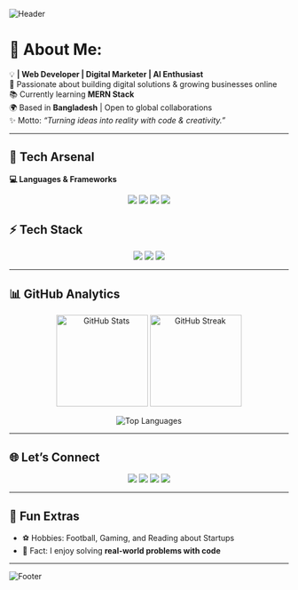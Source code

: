 <!-- Banner -->
![Header](https://capsule-render.vercel.app/api?type=waving&color=gradient&height=200&section=header&text=Hi%20I'm%20Rupom!%20👋&fontSize=45&fontAlignY=35&animation=fadeIn)

# 💫 About Me:
💡 **| Web Developer | Digital Marketer | AI Enthusiast**  
🚀 Passionate about building digital solutions & growing businesses online  
📚 Currently learning **MERN Stack**  
🌍 Based in **Bangladesh** | Open to global collaborations  
✨ Motto: *“Turning ideas into reality with code & creativity.”*  

---

## 🚀 Tech Arsenal  

**💻 Languages & Frameworks**  


<p align="center">
  <img src="https://img.shields.io/badge/HTML5-E34F26?style=for-the-badge&logo=html5&logoColor=white"/>
  <img src="https://img.shields.io/badge/CSS3-1572B6?style=for-the-badge&logo=css3&logoColor=white"/>
  <img src="https://img.shields.io/badge/JavaScript-F7DF1E?style=for-the-badge&logo=javascript&logoColor=black"/>
  <img src="https://img.shields.io/badge/React-20232A?style=for-the-badge&logo=react&logoColor=61DAFB"/>
</p>



## ⚡ Tech Stack  



<p align="center">
  <img src="https://img.shields.io/badge/Tailwind_CSS-38B2AC?style=for-the-badge&logo=tailwind-css&logoColor=white"/>
  <img src="https://img.shields.io/badge/WordPress-21759B?style=for-the-badge&logo=wordpress&logoColor=white"/>
  <img src="https://img.shields.io/badge/GitHub-100000?style=for-the-badge&logo=github&logoColor=white"/>
</p>


---

## 📊 GitHub Analytics  

<p align="center">
  <img src="https://github-readme-stats.vercel.app/api?username=iamrupom07&show_icons=true&theme=tokyonight" alt="GitHub Stats" height="165"/>
  <img src="https://github-readme-streak-stats.herokuapp.com/?user=iamrupom07&theme=tokyonight" alt="GitHub Streak" height="165"/>
</p>  

<p align="center">
  <img src="https://github-readme-stats.vercel.app/api/top-langs/?username=iamrupom07&layout=compact&theme=tokyonight" alt="Top Languages"/>
</p>  

---

## 🌐 Let’s Connect  

<p align="center">
  <a href="https://iamrupom.netlify.app/"><img src="https://img.shields.io/badge/🌍%20Portfolio-000?style=for-the-badge"></a>
  <a href="https://www.linkedin.com/in/rupomsaidur"><img src="https://img.shields.io/badge/LinkedIn-blue?style=for-the-badge&logo=linkedin"></a>
  <a href="https://github.com/iamrupom07"><img src="https://img.shields.io/badge/GitHub-181717?style=for-the-badge&logo=github"></a>
  <a href="https://x.com/"><img src="https://img.shields.io/badge/Twitter-black?style=for-the-badge&logo=twitter"></a>
</p>  

---

## 🎨 Fun Extras  

- ⚽ Hobbies: Football, Gaming, and Reading about Startups  
- 🧩 Fact: I enjoy solving **real-world problems with code**  

---

<!-- Footer -->
![Footer](https://capsule-render.vercel.app/api?type=waving&color=gradient&height=100&section=footer)
